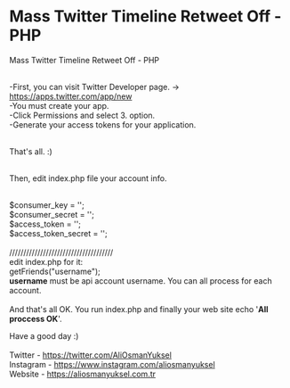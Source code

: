Mass Twitter Timeline Retweet Off - PHP
========================

Mass Twitter Timeline Retweet Off - PHP<br><br>

-First, you can visit Twitter Developer page. -> https://apps.twitter.com/app/new <br>
-You must create your app.<br>
-Click Permissions and select 3. option.<br>
-Generate your access tokens for your application.<br><br>

That's all. :)<br><br>

Then, edit index.php file your account info.<br><br>

$consumer_key = '';<br>
$consumer_secret = '';<br>
$access_token = '';<br>
$access_token_secret = '';<br>
<br>
/////////////////////////////////////
<br>
edit index.php for it:<br>
getFriends("username");<br>
<b>username</b> must be api account username. You can all process for each account.<br>
<br>
And that's all OK.
You run index.php and finally your web site echo '<b>All proccess OK</b>'.

Have a good day :)<br><br>
Twitter - https://twitter.com/AliOsmanYuksel<br>
Instagram - https://www.instagram.com/aliosmanyuksel<br>
Website - https://aliosmanyuksel.com.tr<br>
